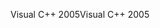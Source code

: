 <span data-ttu-id="32535-101">Visual C++ 2005</span><span class="sxs-lookup"><span data-stu-id="32535-101">Visual C++ 2005</span></span>